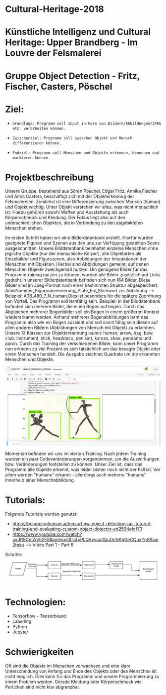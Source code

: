 # Cultural-Heritage-2018
# Künstliche Intelligenz und Cultural Heritage: Upper Brandberg - Im Louvre der Felsmalerei
# Gruppe Object Detection - Fritz, Fischer, Casters, Pöschel


# Ziel:
-     Grundlage: Programm soll Input in Form von Bildern/Abbildungen/JPEG etc. verarbeiten können.
-     Zwischenziel: Programm soll zwischen Objekt und Mensch differenzieren können.
-     Endziel: Programm soll Menschen und Objekte erkennen, benennen und markieren können.


# Projektbeschreibung

Unsere Gruppe, bestehend aus Sören Pöschel, Edgar Fritz, Annika Fischer und Anna Casters, beschäftigt sich mit der Objekterkennug der Felsmalereien. Zunächst ist eine Differenzierung zwischen Mensch (human) und Objekt wichtig. Unter Objekt verstehen wir alles, was nicht menschlich ist. Hierzu gehören sowohl Waffen und Ausstattung als auch Körperschmuck und Kleidung. Der Fokus liegt also auf den unterschiedlichen Objekten, die in Verbindung zu den abgebildeten Menschen stehen.

Im ersten Schritt haben wir eine Bilderdatenbank erstellt. Hierfür wurden geeignete Figuren und Szenen aus den uns zur Verfügung gestellten Scans ausgeschnitten. Unsere Bilddatenbank beinhaltet einzelne Menschen ohne jegliche Objekte (nur der menschliche Körper), alle Objektarten als Einzelbilder und Figurszenen, also Abbildungen der Interaktionen der Menschen mit Objekten. Hierbei sind Abbildungen gemeint, auf denen Menschen Objekte zweckgemäß nutzen. Um genügend Bilder für das Programmtraining nutzen zu können, wurden alle Bilder zusätzlich auf Links gedreht.In unserer Bilderdatenbank befinden sich nun 164 Bilder. Diese Bilder sind im Jpeg-Format nach einer bestimmten Struktur abgespeichert: AmisNummer_Figurnummerierung_Plate_Fix_Stichwort zur Abbildung --> Beispiel: A38_480_7_N_human.Dies ist besonders für die spätere Zuordnung von Vorteil. 
Das Programm soll lernfähig sein. Beispiel: In der Bilddatenbank befinden sich mehrere Bilder, die einen Bogen aufzeigen. Durch das Abgleichen mehrerer Bogenbilder soll ein Bogen in einem größeren Kontext wiedererkannt werden. Anhand mehrerer Bogenabbildungen lernt das Programm also wie ein Bogen aussieht und soll somit fähig sein diesen auf allen anderen Bildern (Abbildungen von Mensch mit Objekt) zu erkennen. Unsere 13 Klassen zur Objekterkennung lauten: human, arrow, bag, bow, club, instrument, stick, headdeco, penisatt, kaross, shoe, pendants und apron. Durch das Training der verschiedenen Bilder, kann unser Programm nun erknenn zu viel Prozent es sich tatsächlich um das besagte Objekt oder einen Menschen handelt. Die Ausgabe zeichnet Quadrate um die erkannten Menschen und Objekte.

![Alt text](screenshots/object_detection_01.jpg?raw=true "ObjectDetection")

Momentan befinden wir uns im vierten Training. Nach jedem Training wurden ein paar Codeveränderungen vorgenommen, um die Auswirkungen bzw. Veränderungen feststellen zu können. Unser Ziel ist, dass das Programm alle Objekte erkennt, was leider bisher noch nicht der Fall ist. Vor allem werden "humans" erkannt - allerdings auch mehrere "humans" innerhalb einer Menschabbildung.

# Tutorials:
Folgende Tutorials wurden genutzt:
- https://becominghuman.ai/tensorflow-object-detection-api-tutorial-training-and-evaluating-custom-object-detector-ed2594afcf73
- https://www.youtube.com/watch?v=JR8CmWyh2E8&index=5&list=PLQVvvaa0QuDcNK5GeCQnxYnSSaar2tpku 
--> Video Part 1 - Part 6

Schritte: 
![Alt text](Diagramm_Workflow.jpg?raw=true "ObjectDetection")

# Technologien:
- Tensorflow - Tensorboard
- LabelImg
- Python
- Jupyter


# Schwierigkeiten
Oft sind die Objekte im Menschen verwachsen und eine klare Unterscheidung von Anfang und Ende des Objekts oder des Menschen ist nicht möglich. Dies kann für das Programm und unsere Programmierung zu einem Problem werden. Gerade Kleidung oder Körperschmuck wie Perücken sind nicht klar abgrenzbar.

